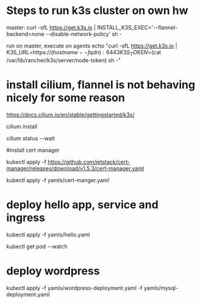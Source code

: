 # Steps to run k3s cluster on own hw


master:
curl -sfL https://get.k3s.io | INSTALL_K3S_EXEC='--flannel-backend=none --disable-network-policy' sh -

run on master, execute on agents
echo "curl -sfL https://get.k3s.io | K3S_URL=https://$(hostname --fqdn):6443 K3S_TOKEN=$(cat /var/lib/rancher/k3s/server/node-token) sh -"

# install cilium, flannel is not behaving nicely for some reason
https://docs.cilium.io/en/stable/gettingstarted/k3s/

cilium install

cilium status --wait

#install cert manager

kubectl apply -f https://github.com/jetstack/cert-manager/releases/download/v1.5.3/cert-manager.yaml

kubectl apply -f yamls/cert-manger.yaml

# deploy hello app, service and ingress

kubectl apply -f yamls/hello.yaml

kubectl get pod --watch

# deploy wordpress

kubectl apply -f yamls/wordpress-deployment.yaml -f yamls/mysql-deployment.yaml

